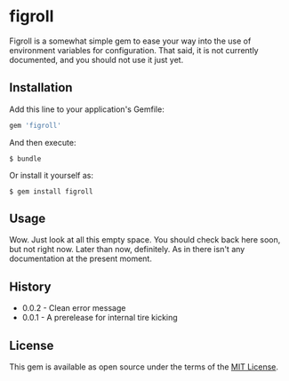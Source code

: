 # figroll #

Figroll is a somewhat simple gem to ease your way into the use of environment variables for configuration. That said, it is not currently documented, and you should not use it just yet.

## Installation ##

Add this line to your application's Gemfile:

```ruby
gem 'figroll'
```

And then execute:

    $ bundle

Or install it yourself as:

    $ gem install figroll

## Usage ##

Wow. Just look at all this empty space. You should check back here soon, but not right now. Later than now, definitely. As in there isn't any documentation at the present moment.

## History ##

* 0.0.2 - Clean error message
* 0.0.1 - A prerelease for internal tire kicking

## License ##

This gem is available as open source under the terms of the [MIT License](https://opensource.org/licenses/MIT).
